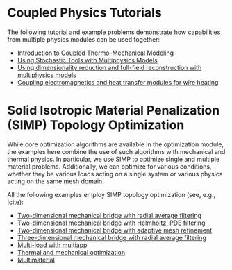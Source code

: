 # Coupled Physics Tutorials

The following tutorial and example problems demonstrate how capabilities from multiple
physics modules can be used together:

- [Introduction to Coupled Thermo-Mechanical Modeling](combined/tutorials/introduction/index.md)
- [Using Stochastic Tools with Multiphysics Models](combined/examples/stm_thermomechanics.md)
- [Using dimensionality reduction and full-field reconstruction with multiphysics models](combined/examples/stm_laserwelding_dimred.md)
- [Coupling electromagnetics and heat transfer modules for wire heating](combined/examples/current_heating_of_wire.md)

# Solid Isotropic Material Penalization (SIMP) Topology Optimization

While core optimization algorithms are available in the optimization module, the examples here
combine the use of such algorithms with mechanical and thermal physics. In particular, we
use SIMP to optimize single and multiple material problems. Additionally, we can optimize for
various conditions, whether they be various loads acting on a single system or various physics
acting on the same mesh domain.

All the following examples employ SIMP topology optimization (see, e.g., [!cite](sigmund200199)):

- [Two-dimensional mechanical bridge with radial average filtering](modules/optimization/examples/topology_optimization/2d_mbb.md)
- [Two-dimensional mechanical bridge with Helmholtz, PDE filtering](modules/optimization/examples/topology_optimization/2d_mbb_pde.md)
- [Two-dimensional mechanical bridge with adaptive mesh refinement](modules/optimization/examples/topology_optimization/2d_mbb_pde_amr.md)
- [Three-dimensional mechanical bridge with radial average filtering](modules/optimization/examples/topology_optimization/3d_mbb.md)
- [Multi-load with multiapp](modules/optimization/examples/topology_optimization/multiload.md)
- [Thermal and mechanical optimization](modules/optimization/examples/topology_optimization/thermomechanical.md)
- [Multimaterial](modules/optimization/examples/topology_optimization/multimaterial.md)
